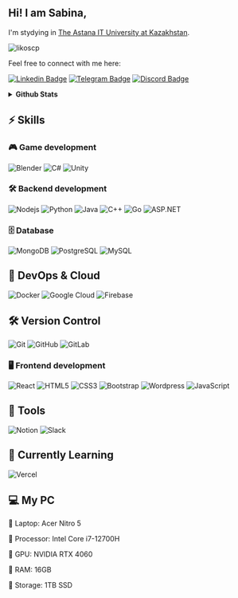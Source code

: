 ## Hi! I am Sabina,
 I'm stydying in [The Astana IT University at Kazakhstan](https://astanait.edu.kz/en/main-page/). 
 <p align="left"> <img src="https://komarev.com/ghpvc/?username=likoscp&label=Profile%20views&color=0e75b6&style=flat" alt="likoscp" /> </p>

Feel free to connect with me here:

[![Linkedin Badge](https://img.shields.io/badge/-LinkedIn_sabina-00599C?style=flat&logo=LinkedIn&logoColor=white&link=https://www.linkedin.com/in/sabina-abdikhalikova/)](https://www.linkedin.com/in/sabina-abdikhalikova/)
[![Telegram Badge](https://img.shields.io/badge/-@binaforjob-blue?style=flat-square&logo=telegram&logoColor=white&link=https://t.me/binaforjob/)](https://t.me/binaforjob)
[![Discord Badge](https://img.shields.io/badge/-@binaforjob-5662f6?style=flat-square&logo=Discord&logoColor=white&link=https://discord.com/users/bina_forjob)](https://discord.com/users/bina_forjob)


<details>
  <summary><b> Github Stats</b></summary>

![Github Stats](https://github-readme-stats.vercel.app/api?username=likoscp&show_icons=true&locale=en) ![Github Stats](https://github-readme-stats.vercel.app/api/top-langs/?username=likoscp&exclude_repo=KNN-Image-Classification&show_icons=true&hide_border=true&layout=compact&langs_count=8)
</details>

## ⚡ Skills
### 🎮 Game development
![Blender](https://img.shields.io/badge/-Blender-black?style=flat-square&logo=blender)
![C#](https://img.shields.io/badge/-CSharp-black?style=flat-square&logo=sharp)
![Unity](https://img.shields.io/badge/-Unity-black?style=flat-square&logo=unity)

### 🛠️ Backend development
![Nodejs](https://img.shields.io/badge/-Nodejs-black?style=flat-square&logo=Node.js)
![Python](https://img.shields.io/badge/-Python-black?style=flat-square&logo=Python)
![Java](https://img.shields.io/badge/-java-E34A86?style=flat-square&logo=java)
![C++](https://img.shields.io/badge/-C++-00599C?style=flat-square&logo=c)
![Go](https://img.shields.io/badge/-Go-00599C?style=flat-square&logo=Go&logoColor=white)
![ASP.NET](https://img.shields.io/badge/-ASP.NET-black?style=flat-square&logo=.net)

### 🗄️ Database
![MongoDB](https://img.shields.io/badge/-MongoDB-black?style=flat-square&logo=mongodb)
![PostgreSQL](https://img.shields.io/badge/-PostgreSQL-blue?style=flat-square&logo=postgresql&logoColor=white)
![MySQL](https://img.shields.io/badge/-MySQL-black?style=flat-square&logo=mysql)
## 🚀 DevOps & Cloud
![Docker](https://img.shields.io/badge/-Docker-black?style=flat-square&logo=docker)
![Google Cloud](https://img.shields.io/badge/Google%20Cloud-black?style=flat-square&logo=google-cloud)
![Firebase](https://img.shields.io/badge/-Firebase-black?style=flat-square&logo=firebase)

## 🛠️  Version Control
![Git](https://img.shields.io/badge/-Git-black?style=flat-square&logo=git)
![GitHub](https://img.shields.io/badge/-GitHub-181717?style=flat-square&logo=github)
![GitLab](https://img.shields.io/badge/-GitLab-black?style=flat-square&logo=gitlab)
### 🖥️ Frontend development
![React](https://img.shields.io/badge/-React-black?style=flat-square&logo=react)
![HTML5](https://img.shields.io/badge/-HTML5-E34F26?style=flat-square&logo=html5&logoColor=white)
![CSS3](https://img.shields.io/badge/-CSS3-1572B6?style=flat-square&logo=css3)
![Bootstrap](https://img.shields.io/badge/-Bootstrap-563D7C?style=flat-square&logo=bootstrap&logoColor=white)
![Wordpress](https://img.shields.io/badge/-Wordpress-black?style=flat-square&logo=Wordpress)
![JavaScript](https://img.shields.io/badge/-JavaScript-black?style=flat-square&logo=javascript)
## 🔧 Tools 
![Notion](https://img.shields.io/badge/-Notion-black?style=flat-square&logo=Notion)
![Slack](https://img.shields.io/badge/-Slack-black?style=flat-square&logo=Slack)

## 🌱 Currently Learning 
![Vercel](https://img.shields.io/badge/-Vercel-black?style=flat-square&logo=Vercel)

## 💻 My PC
🔹 Laptop: Acer Nitro 5

🔹 Processor: Intel Core i7-12700H

🔹 GPU: NVIDIA RTX 4060

🔹 RAM: 16GB

🔹 Storage: 1TB SSD

